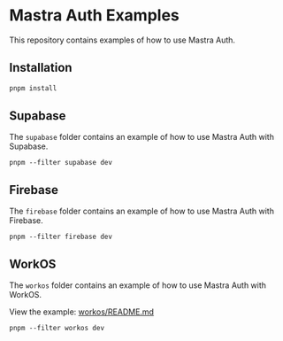 # Mastra Auth Examples

This repository contains examples of how to use Mastra Auth.

## Installation

```bash
pnpm install
```

## Supabase

The `supabase` folder contains an example of how to use Mastra Auth with Supabase.

```
pnpm --filter supabase dev
```

## Firebase

The `firebase` folder contains an example of how to use Mastra Auth with Firebase.

```
pnpm --filter firebase dev
```

## WorkOS

The `workos` folder contains an example of how to use Mastra Auth with WorkOS.

View the example: [workos/README.md](workos/README.md)

```
pnpm --filter workos dev
```
